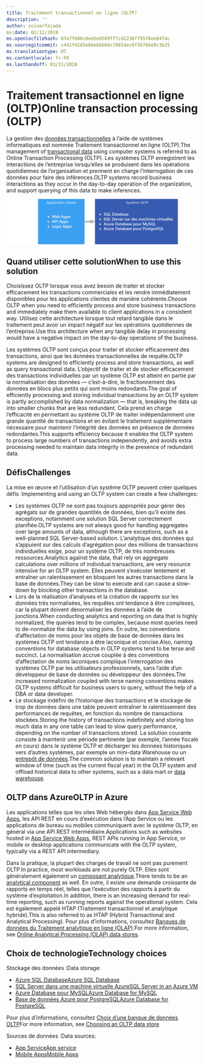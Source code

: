 ```yaml
---
title: Traitement transactionnel en ligne (OLTP)
description: ''
author: zoinerTejada
ms:date: 02/12/2018
ms.openlocfilehash: 07e7f680c8ee5e8589ff7cd2236ff95f6ee84f4c
ms.sourcegitcommit: c441fd165e6bebbbbbc19854ec6f3676be9c3b25
ms.translationtype: HT
ms.contentlocale: fr-FR
ms.lasthandoff: 03/31/2018
---
```

# <a name="online-transaction-processing-oltp"></a><span data-ttu-id="a6230-102">Traitement transactionnel en ligne (OLTP)</span><span class="sxs-lookup"><span data-stu-id="a6230-102">Online transaction processing (OLTP)</span></span>

<span data-ttu-id="a6230-103">La gestion des [données transactionnelles](../concepts/transactional-data.md) à l’aide de systèmes informatiques est nommée Traitement transactionnel en ligne (OLTP).</span><span class="sxs-lookup"><span data-stu-id="a6230-103">The management of [transactional data](../concepts/transactional-data.md) using computer systems is referred to as Online Transaction Processing (OLTP).</span></span> <span data-ttu-id="a6230-104">Les systèmes OLTP enregistrent les interactions de l’entreprise lorsqu’elles se produisent dans les opérations quotidiennes de l’organisation et prennent en charge l’interrogation de ces données pour faire des inférences.</span><span class="sxs-lookup"><span data-stu-id="a6230-104">OLTP systems record business interactions as they occur in the day-to-day operation of the organization, and support querying of this data to make inferences.</span></span>

![OLTP dans Azure](./images/oltp-data-pipeline.png)

## <a name="when-to-use-this-solution"></a><span data-ttu-id="a6230-106">Quand utiliser cette solution</span><span class="sxs-lookup"><span data-stu-id="a6230-106">When to use this solution</span></span>

<span data-ttu-id="a6230-107">Choisissez OLTP lorsque vous avez besoin de traiter et stocker efficacement les transactions commerciales et les rendre immédiatement disponibles pour les applications clientes de manière cohérente.</span><span class="sxs-lookup"><span data-stu-id="a6230-107">Choose OLTP when you need to efficiently process and store business transactions and immediately make them available to client applications in a consistent way.</span></span> <span data-ttu-id="a6230-108">Utilisez cette architecture lorsque tout retard tangible dans le traitement peut avoir un impact négatif sur les opérations quotidiennes de l’entreprise.</span><span class="sxs-lookup"><span data-stu-id="a6230-108">Use this architecture when any tangible delay in processing would have a negative impact on the day-to-day operations of the business.</span></span>

<span data-ttu-id="a6230-109">Les systèmes OLTP sont conçus pour traiter et stocker efficacement des transactions, ainsi que les données transactionnelles de requête.</span><span class="sxs-lookup"><span data-stu-id="a6230-109">OLTP systems are designed to efficiently process and store transactions, as well as query transactional data.</span></span> <span data-ttu-id="a6230-110">L’objectif de traiter et de stocker efficacement des transactions individuelles par un système OLTP est atteint en partie par la normalisation des données &mdash; c’est-à-dire, le fractionnement des données en blocs plus petits qui sont moins redondants.</span><span class="sxs-lookup"><span data-stu-id="a6230-110">The goal of efficiently processing and storing individual transactions by an OLTP system is partly accomplished by data normalization &mdash; that is, breaking the data up into smaller chunks that are less redundant.</span></span> <span data-ttu-id="a6230-111">Cela prend en charge l’efficacité en permettant au système OLTP de traiter indépendamment une grande quantité de transactions et en évitant le traitement supplémentaire nécessaire pour maintenir l’intégrité des données en présence de données redondantes.</span><span class="sxs-lookup"><span data-stu-id="a6230-111">This supports efficiency because it enables the OLTP system to process large numbers of transactions independently, and avoids extra processing needed to maintain data integrity in the presence of redundant data.</span></span>

## <a name="challenges"></a><span data-ttu-id="a6230-112">Défis</span><span class="sxs-lookup"><span data-stu-id="a6230-112">Challenges</span></span>
<span data-ttu-id="a6230-113">La mise en œuvre et l’utilisation d’un système OLTP peuvent créer quelques défis :</span><span class="sxs-lookup"><span data-stu-id="a6230-113">Implementing and using an OLTP system can create a few challenges:</span></span>

- <span data-ttu-id="a6230-114">Les systèmes OLTP ne sont pas toujours appropriés pour gérer des agrégats sur de grandes quantités de données, bien qu’il existe des exceptions, notamment une solution SQL Server correctement planifiée.</span><span class="sxs-lookup"><span data-stu-id="a6230-114">OLTP systems are not always good for handling aggregates over large amounts of data, although there are exceptions, such as a well-planned SQL Server-based solution.</span></span> <span data-ttu-id="a6230-115">L’analytique des données qui s’appuient sur des calculs d’agrégation pour des millions de transactions individuelles exige, pour un système OLTP, de très nombreuses ressources.</span><span class="sxs-lookup"><span data-stu-id="a6230-115">Analytics against the data, that rely on aggregate calculations over millions of individual transactions, are very resource intensive for an OLTP system.</span></span> <span data-ttu-id="a6230-116">Elles peuvent s’exécuter lentement et entraîner un ralentissement en bloquant les autres transactions dans la base de données.</span><span class="sxs-lookup"><span data-stu-id="a6230-116">They can be slow to execute and can cause a slow-down by blocking other transactions in the database.</span></span>
- <span data-ttu-id="a6230-117">Lors de la réalisation d’analyses et la création de rapports sur les données très normalisées, les requêtes ont tendance à être complexes, car la plupart doivent dénormaliser les données à l’aide de jonctions.</span><span class="sxs-lookup"><span data-stu-id="a6230-117">When conducting analytics and reporting on data that is highly normalized, the queries tend to be complex, because most queries need to de-normalize the data by using joins.</span></span> <span data-ttu-id="a6230-118">En outre, les conventions d’affectation de noms pour les objets de base de données dans les systèmes OLTP ont tendance à être laconique et concise.</span><span class="sxs-lookup"><span data-stu-id="a6230-118">Also, naming conventions for database objects in OLTP systems tend to be terse and succinct.</span></span> <span data-ttu-id="a6230-119">La normalisation accrue couplée à des conventions d’affectation de noms laconiques complique l’interrogation des systèmes OLTP par les utilisateurs professionnels, sans l’aide d’un développeur de base de données ou développeur des données.</span><span class="sxs-lookup"><span data-stu-id="a6230-119">The increased normalization coupled with terse naming conventions makes OLTP systems difficult for business users to query, without the help of a DBA or data developer.</span></span>
- <span data-ttu-id="a6230-120">Le stockage indéfini de l’historique des transactions et le stockage de trop de données dans une table peuvent entraîner le ralentissement des performances de requêtes, en fonction du nombre de transactions stockées.</span><span class="sxs-lookup"><span data-stu-id="a6230-120">Storing the history of transactions indefinitely and storing too much data in any one table can lead to slow query performance, depending on the number of transactions stored.</span></span> <span data-ttu-id="a6230-121">La solution courante consiste à maintenir une période pertinente (par exemple, l’année fiscale en cours) dans le système OLTP et décharger les données historiques vers d’autres systèmes, par exemple un mini-data Warehouse ou un [entrepôt de données](../technology-choices/data-warehouses.md).</span><span class="sxs-lookup"><span data-stu-id="a6230-121">The common solution is to maintain a relevant window of time (such as the current fiscal year) in the OLTP system and offload historical data to other systems, such as a data mart or [data warehouse](../technology-choices/data-warehouses.md).</span></span>

## <a name="oltp-in-azure"></a><span data-ttu-id="a6230-122">OLTP dans Azure</span><span class="sxs-lookup"><span data-stu-id="a6230-122">OLTP in Azure</span></span>

<span data-ttu-id="a6230-123">Les applications telles que les sites Web hébergés dans [App Service Web Apps](/azure/app-service/app-service-web-overview), les API REST en cours d’exécution dans l’App Service ou les applications de bureau ou mobiles communiquent avec le système OLTP, en général via une API REST intermédiaire.</span><span class="sxs-lookup"><span data-stu-id="a6230-123">Applications such as websites hosted in [App Service Web Apps](/azure/app-service/app-service-web-overview), REST APIs running in App Service, or mobile or desktop applications communicate with the OLTP system, typically via a REST API intermediary.</span></span>

<span data-ttu-id="a6230-124">Dans la pratique, la plupart des charges de travail ne sont pas purement OLTP.</span><span class="sxs-lookup"><span data-stu-id="a6230-124">In practice, most workloads are not purely OLTP.</span></span> <span data-ttu-id="a6230-125">Elles sont généralement également un [composant analytique](../scenarios/online-analytical-processing.md).</span><span class="sxs-lookup"><span data-stu-id="a6230-125">There tends to be an [analytical component](../scenarios/online-analytical-processing.md) as well.</span></span> <span data-ttu-id="a6230-126">En outre, il existe une demande croissante de rapports en temps réel, telles que l’exécution des rapports à partir du système d’exploitation.</span><span class="sxs-lookup"><span data-stu-id="a6230-126">In addition, there is an increasing demand for real-time reporting, such as running reports against the operational system.</span></span> <span data-ttu-id="a6230-127">Cela est également appelé HTAP (Traitement transactionnel et analytique hybride).</span><span class="sxs-lookup"><span data-stu-id="a6230-127">This is also referred to as HTAP (Hybrid Transactional and Analytical Processing).</span></span> <span data-ttu-id="a6230-128">Pour plus d’informations, consultez [Banques de données du Traitement analytique en ligne (OLAP)](../technology-choices/olap-data-stores.md).</span><span class="sxs-lookup"><span data-stu-id="a6230-128">For more information, see [Online Analytical Processing (OLAP) data stores](../technology-choices/olap-data-stores.md).</span></span>

## <a name="technology-choices"></a><span data-ttu-id="a6230-129">Choix de technologie</span><span class="sxs-lookup"><span data-stu-id="a6230-129">Technology choices</span></span>

<span data-ttu-id="a6230-130">Stockage des données :</span><span class="sxs-lookup"><span data-stu-id="a6230-130">Data storage:</span></span>

- [<span data-ttu-id="a6230-131">Azure SQL Database</span><span class="sxs-lookup"><span data-stu-id="a6230-131">Azure SQL Database</span></span>](/azure/sql-database/)
- [<span data-ttu-id="a6230-132">SQL Server dans une machine virtuelle Azure</span><span class="sxs-lookup"><span data-stu-id="a6230-132">SQL Server in an Azure VM</span></span>](/azure/virtual-machines/windows/sql/virtual-machines-windows-sql-server-iaas-overview?toc=%2Fazure%2Fvirtual-machines%2Fwindows%2Ftoc.json)
- [<span data-ttu-id="a6230-133">Azure Database pour MySQL</span><span class="sxs-lookup"><span data-stu-id="a6230-133">Azure Database for MySQL</span></span>](/azure/mysql/)
- [<span data-ttu-id="a6230-134">Base de données Azure pour PostgreSQL</span><span class="sxs-lookup"><span data-stu-id="a6230-134">Azure Database for PostgreSQL</span></span>](/azure/postgresql/)

<span data-ttu-id="a6230-135">Pour plus d’informations, consultez [Choix d’une banque de données OLTP](../technology-choices/oltp-data-stores.md)</span><span class="sxs-lookup"><span data-stu-id="a6230-135">For more information, see [Choosing an OLTP data store](../technology-choices/oltp-data-stores.md)</span></span>

<span data-ttu-id="a6230-136">Sources de données :</span><span class="sxs-lookup"><span data-stu-id="a6230-136">Data sources:</span></span>

- [<span data-ttu-id="a6230-137">App Service</span><span class="sxs-lookup"><span data-stu-id="a6230-137">App service</span></span>](/azure/app-service/)
- [<span data-ttu-id="a6230-138">Mobile Apps</span><span class="sxs-lookup"><span data-stu-id="a6230-138">Mobile Apps</span></span>](/azure/app-service-mobile/)

